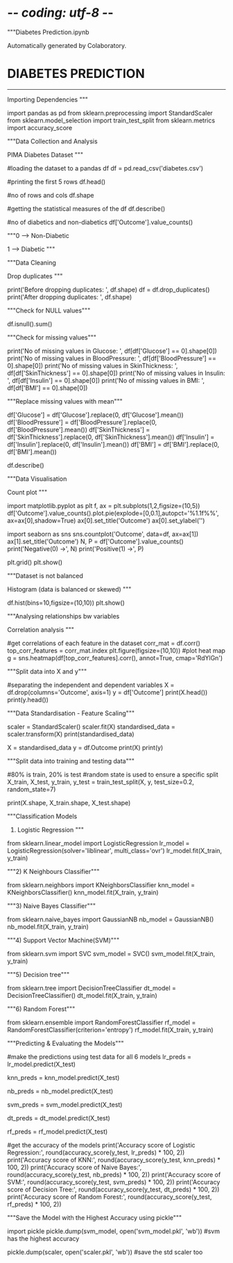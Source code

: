 # -*- coding: utf-8 -*-
"""Diabetes Prediction.ipynb

Automatically generated by Colaboratory.

# **DIABETES PREDICTION**

---

Importing Dependencies
"""

import pandas as pd
from sklearn.preprocessing import StandardScaler
from sklearn.model_selection import train_test_split
from sklearn.metrics import accuracy_score

"""Data Collection and Analysis

PIMA Diabetes Dataset
"""

#loading the dataset to a pandas df
df = pd.read_csv('diabetes.csv')

#printing the first 5 rows
df.head()

#no of rows and cols
df.shape

#getting the statistical measures of the df
df.describe()

#no of diabetics and non-diabetics
df['Outcome'].value_counts()

"""0 --> Non-Diabetic

1 --> Diabetic
"""


"""Data Cleaning

Drop duplicates
"""

print('Before dropping duplicates: ', df.shape)
df = df.drop_duplicates()
print('After dropping duplicates: ', df.shape)

"""Check for NULL values"""

df.isnull().sum()

"""Check for missing values"""

print('No of missing values in Glucose: ', df[df['Glucose'] == 0].shape[0])
print('No of missing values in BloodPressure: ', df[df['BloodPressure'] == 0].shape[0])
print('No of missing values in SkinThickness: ', df[df['SkinThickness'] == 0].shape[0])
print('No of missing values in Insulin: ', df[df['Insulin'] == 0].shape[0])
print('No of missing values in BMI: ', df[df['BMI'] == 0].shape[0])

"""Replace missing values with mean"""

df['Glucose'] = df['Glucose'].replace(0, df['Glucose'].mean())
df['BloodPressure'] = df['BloodPressure'].replace(0, df['BloodPressure'].mean())
df['SkinThickness'] = df['SkinThickness'].replace(0, df['SkinThickness'].mean())
df['Insulin'] = df['Insulin'].replace(0, df['Insulin'].mean())
df['BMI'] = df['BMI'].replace(0, df['BMI'].mean())

df.describe()

"""Data Visualisation

Count plot
"""

import matplotlib.pyplot as plt
f, ax = plt.subplots(1,2,figsize=(10,5))
df['Outcome'].value_counts().plot.pie(explode=[0,0.1],autopct='%1.1f%%', ax=ax[0],shadow=True)
ax[0].set_title('Outcome')
ax[0].set_ylabel('')

import seaborn as sns
sns.countplot('Outcome', data=df, ax=ax[1])
ax[1].set_title('Outcome')
N, P = df['Outcome'].value_counts()
print('Negative(0) ->', N)
print('Positive(1) ->', P)

plt.grid()
plt.show()

"""Dataset is not balanced

Histogram (data is balanced or skewed)
"""

df.hist(bins=10,figsize=(10,10))
plt.show()

"""Analysing relationships bw variables

Correlation analysis
"""

#get correlations of each feature in the dataset
corr_mat = df.corr()
top_corr_features = corr_mat.index
plt.figure(figsize=(10,10))
#plot heat map
g = sns.heatmap(df[top_corr_features].corr(), annot=True, cmap='RdYlGn')

"""Split data into X and y"""

#separating the independent and dependent variables
X = df.drop(columns='Outcome', axis=1)
y = df['Outcome']
print(X.head())
print(y.head())

"""Data Standardisation - Feature Scaling"""

scaler = StandardScaler()
scaler.fit(X)
standardised_data = scaler.transform(X)
print(standardised_data)

X = standardised_data
y = df.Outcome
print(X)
print(y)

"""Split data into training and testing data"""

#80% is train, 20% is test
#random state is used to ensure a specific split
X_train, X_test, y_train, y_test = train_test_split(X, y, test_size=0.2, random_state=7)

print(X.shape, X_train.shape, X_test.shape)

"""Classification Models

1) Logistic Regression
"""

from sklearn.linear_model import LogisticRegression
lr_model = LogisticRegression(solver='liblinear', multi_class='ovr')
lr_model.fit(X_train, y_train)

"""2) K Neighbours Classifier"""

from sklearn.neighbors import KNeighborsClassifier
knn_model = KNeighborsClassifier()
knn_model.fit(X_train, y_train)

"""3) Naive Bayes Classifier"""

from sklearn.naive_bayes import GaussianNB
nb_model = GaussianNB()
nb_model.fit(X_train, y_train)

"""4) Support Vector Machine(SVM)"""

from sklearn.svm import SVC
svm_model = SVC()
svm_model.fit(X_train, y_train)

"""5) Decision tree"""

from sklearn.tree import DecisionTreeClassifier
dt_model = DecisionTreeClassifier()
dt_model.fit(X_train, y_train)

"""6) Random Forest"""

from sklearn.ensemble import RandomForestClassifier
rf_model = RandomForestClassifier(criterion='entropy')
rf_model.fit(X_train, y_train)

"""Predicting & Evaluating the Models"""

#make the predictions using test data for all 6 models
lr_preds = lr_model.predict(X_test)

knn_preds = knn_model.predict(X_test)

nb_preds = nb_model.predict(X_test)

svm_preds = svm_model.predict(X_test)

dt_preds = dt_model.predict(X_test)

rf_preds = rf_model.predict(X_test)

#get the accuracy of the models
print('Accuracy score of Logistic Regression:', round(accuracy_score(y_test, lr_preds) * 100, 2))
print('Accuracy score of KNN:', round(accuracy_score(y_test, knn_preds) * 100, 2))
print('Accuracy score of Naive Bayes:', round(accuracy_score(y_test, nb_preds) * 100, 2))
print('Accuracy score of SVM:', round(accuracy_score(y_test, svm_preds) * 100, 2))
print('Accuracy score of Decision Tree:', round(accuracy_score(y_test, dt_preds) * 100, 2))
print('Accuracy score of Random Forest:', round(accuracy_score(y_test, rf_preds) * 100, 2))

"""Save the Model with the Highest Accuracy using pickle"""

import pickle
pickle.dump(svm_model, open('svm_model.pkl', 'wb')) #svm has the highest accuracy

pickle.dump(scaler, open('scaler.pkl', 'wb')) #save the std scaler too

